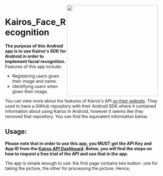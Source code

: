 <img align="right" src="https://github.com/ishaanjav/Kairos_Face_Recognition/blob/master/Identification.gif" width="300">

# Kairos_Face_Recognition
**The purpose of this Android app is to use Kairos's SDK for Android in order to implement facial recognition.** Features of this app include: 
- Registering users given their image and name.
- Identifying users when given their image.

You can view more about the features of Kairos's API [on their website](https://www.kairos.com/features). They used to have a GitHub repository with their Android SDK where it contained information about using Kairos in Android, however it seems like they removed that repository. You can find the equivalent information below.

## Usage:
**Please note that in order to use this app, you MUST get the API Key and App ID from the [Kairos API Dashboard](https://developer.kairos.com/admin). Below, you will find the steps on how to request a free trial of the API and use that in the app**.

The app is simple enough to use: the first page contains two button- one for taking the picture, the other for processing the picture. Hence, 
